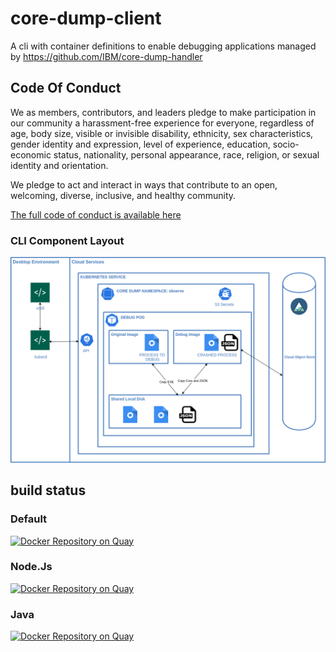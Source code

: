 # core-dump-client

A cli with container definitions to enable debugging applications managed by https://github.com/IBM/core-dump-handler

## Code Of Conduct

We as members, contributors, and leaders pledge to make participation in our
community a harassment-free experience for everyone, regardless of age, body
size, visible or invisible disability, ethnicity, sex characteristics, gender
identity and expression, level of experience, education, socio-economic status,
nationality, personal appearance, race, religion, or sexual identity
and orientation.

We pledge to act and interact in ways that contribute to an open, welcoming,
diverse, inclusive, and healthy community.

[The full code of conduct is available here](./code-of-conduct.md)

### CLI Component Layout
![Client Component Diagram](assets/client_topology.png)

## build status

### Default
[![Docker Repository on Quay](https://quay.io/repository/icdh/default/status "Docker Repository on Quay")](https://quay.io/repository/icdh/default)
### Node.Js
[![Docker Repository on Quay](https://quay.io/repository/icdh/nodejs/status "Docker Repository on Quay")](https://quay.io/repository/icdh/nodejs)
### Java
[![Docker Repository on Quay](https://quay.io/repository/icdh/nodejs/status "Docker Repository on Quay")](https://quay.io/repository/icdh/java)